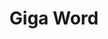 ---
word: "true"

types: "word"

title: "Giga Word"

categories: ['']

tags: ['Giga', 'Word']

arabic: 'جيجا وورد'

arexps: []

enwords: ['Giga Word']

enexps: []

arlexicons: 'ج'

enlexicons: 'G'

authors: ['Ruqayya Roshdy']

translators: ['X']

citations: 'تطبيقات أساسية في المعالجة الآلية للغة العربية'

sources: 'مركز الملك عبدالله بن عبدالعزيز الدولي لخدمة اللغة العربية'

slug: ""
---